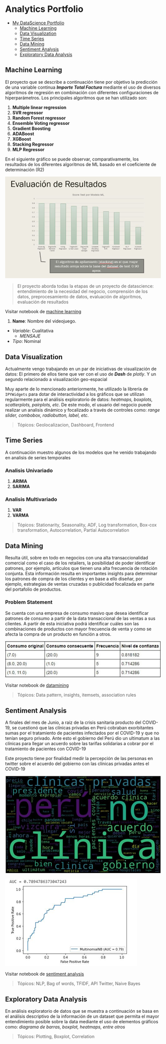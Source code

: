 # Analytics Portfolio

<!-- TOC -->

 - [My DataScience Portfolio](#analytics-portfolio)
    - [Machine Learning](#machine-learning)
    - [Data Visualization](#data-visualization)
    - [Time Series](#time-series)
    - [Data Mining](#data-mining)
    - [Sentiment Analysis](#sentiment-analysis)
    - [Exploratory Data Analysis](#exploratory-data-analysis)


<!-- /TOC -->

## Machine Learning
El proyecto que se describe a continuación tiene por objetivo la predicción de una variable continua ***Importe Total Factura*** mediante el uso de diversos algoritmos de regresión en combinación con diferentes configuraciones de hiperparámetros.
Los principales algoritmos que se han utilizado son:
1. __Multiple linear regression__
2. __SVR regressor__
3. __Random Forest regressor__
4. __Ensemble Voting regressor__
5. __Gradient Boosting__
6. __ADABoost__
7. __XGBoost__
8. __Stacking Regressor__
9. __MLP Regressor__

En el siguiente gráfico se puede observar, comparativamente, los resultados de los diferentes algoritmos de ML  basado en el coeficiente de determinación (R2)

![alt text][resultados-ml]

[resultados-ml]: https://github.com/rasecotineb/datascience/blob/master/machine-learning/resultados-machine-learning.JPG "Resultados de algoritmos ML"

> El proyecto aborda todas la etapas de un proyecto de datascience: entendimiento de la necesidad del negocio, comprensión de los datos, preprocesamiento de datos, evaluación de algoritmos, evaluación de resultados


Visitar notebook de [machine learning](https://github.com/rasecotineb/datascience/blob/master/machine-learning/Analisis_de_datos_Regresion_lineal_Machine_Learning_II_.ipynb)

1. __Name__: Nombre del videojuego.
+ _Variable_: Cualitativa
  + _MENSAJE_
+ _Tipo_: Nominal


## Data Visualization
Actualmente vengo trabajando en un par de iniciativas de visualización de datos:
El primero de ellos tiene que ver con el uso de ***Dash*** de *plotly*.
Y un segundo relacionado a visualización geo-espacial

Muy aparte de lo mencionado anteriormente, he utilizado la librería de ```IPYWidgets``` para dotar de interactividad a los gráficos que se utilizan regularmente para el análisis exploratorio de datos: *heatmaps, boxplots, scatterplots, pairplots, etc*. De este modo, el usuario del negocio puede realizar un analisis dinámico y focalizado a través de controles como: *range slider, combobox, radiobutton, label, etc*. 
>Tópicos: Geolocalizacion, Dashboard, Frontend

## Time Series
A continuación muestro algunos de los modelos que he venido trabajando en analisis de series temporales
### Analisis Univariado
1. **ARIMA**
2. **SARIMA**

### Analisis Multivariado
1. **VAR**
2. **VARMA**

>Tópicos: Stationarity, Seasonality, ADF, Log transformation, Box-cox transformation, Autocorrelation, Partial Autocorrelation
## Data Mining
Resulta útil, sobre en todo en negocios con una alta transaccionalidad comercial como el caso de los retailers, la posibilidad de poder identificar patrones, por ejemplo, artículos que tienen una alta frecuencia de rotación conjunta. Esta información resulta en importantes insights para determinar los patrones de compra de los clientes y en base a ello diseñar, por ejemplo, estrategias de ventas cruzadas o publicidad focalizada en parte del portafolio de productos.
### Problem Statement
Se cuenta con una empresa de consumo masivo que desea identificar patrones de consumo a partir de la data transaccional de las ventas a sus clientes. A partir de esta iniciativa podrá identificar cuáles son las combinaciones de productos con mayor frecuencia de venta y como se afecta la compra de un producto en función a otros. 

![alt text][insigths]

[insigths]: https://github.com/rasecotineb/datascience/blob/master/datamining/association-rules.JPG "Reglas de asociación - Patrones de consumo"
Visitar notebook de [datamining](https://github.com/rasecotineb/datascience/blob/master/datamining/Itemset_Pattern.ipynb)
>Tópicos: Data pattern, insights, itemsets, association rules

## Sentiment Analysis
A finales del mes de Junio, a raiz de la crisis sanitaria producto del COVID-19, se cuestionó que las clínicas privadas en Perú cobraban exorbitantes sumas por el tratamiento de pacientes infectados por el COVID-19 y que no tenían seguro privado. Ante esto el gobierno del Perú dio un ultimatum a las clínicas para llegar un acuerdo sobre las tarifas solidarias a cobrar por el tratamiento de pacientes con COVID-19


Este proyecto tiene por finalidad medir la percepción de las personas en twitter sobre el acuerdo del gobierno con las clínicas privadas antes el COVID-19


![alt text][main-words]

[main-words]: https://github.com/rasecotineb/datascience/blob/master/sentiment-analysis/main-words-pos.JPG "Nube de palabras"


![alt text][roc-curve]

[roc-curve]: https://github.com/rasecotineb/datascience/blob/master/sentiment-analysis/roc-curve-sentyment-analysis.JPG "Curva ROC"

Visitar notebook de [sentiment analysis](https://github.com/rasecotineb/datascience/blob/master/sentiment-analysis/Twitter_Analisis_de_Sentimientos.ipynb)

>Tópicos: NLP, Bag of words, TFIDF, API Twitter, Naive Bayes
## Exploratory Data Analysis
En análisis exploratorio de datos que se muestra a continuación se basa en el análisis descriptivo de la información de un dataset que permita el mayor entendimiento posible sobre la data mediante el uso de elementos gráficos como: *diagrama de barras, boxplot, heatmaps, entre otros*
>Tópicos: Plotting, Boxplot, Correlation
